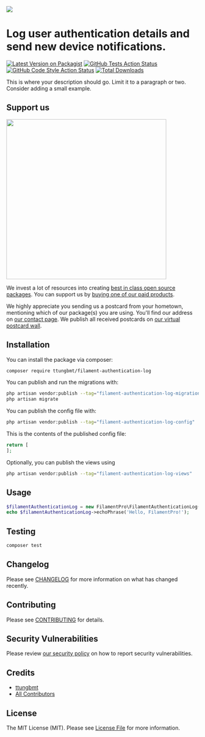 
[<img src="https://github-ads.s3.eu-central-1.amazonaws.com/support-ukraine.svg?t=1" />](https://supportukrainenow.org)

# Log user authentication details and send new device notifications.

[![Latest Version on Packagist](https://img.shields.io/packagist/v/ttungbmt/filament-authentication-log.svg?style=flat-square)](https://packagist.org/packages/ttungbmt/filament-authentication-log)
[![GitHub Tests Action Status](https://img.shields.io/github/workflow/status/ttungbmt/filament-authentication-log/run-tests?label=tests)](https://github.com/ttungbmt/filament-authentication-log/actions?query=workflow%3Arun-tests+branch%3Amain)
[![GitHub Code Style Action Status](https://img.shields.io/github/workflow/status/ttungbmt/filament-authentication-log/Check%20&%20fix%20styling?label=code%20style)](https://github.com/ttungbmt/filament-authentication-log/actions?query=workflow%3A"Check+%26+fix+styling"+branch%3Amain)
[![Total Downloads](https://img.shields.io/packagist/dt/ttungbmt/filament-authentication-log.svg?style=flat-square)](https://packagist.org/packages/ttungbmt/filament-authentication-log)

This is where your description should go. Limit it to a paragraph or two. Consider adding a small example.

## Support us

[<img src="https://github-ads.s3.eu-central-1.amazonaws.com/filament-authentication-log.jpg?t=1" width="419px" />](https://spatie.be/github-ad-click/filament-authentication-log)

We invest a lot of resources into creating [best in class open source packages](https://spatie.be/open-source). You can support us by [buying one of our paid products](https://spatie.be/open-source/support-us).

We highly appreciate you sending us a postcard from your hometown, mentioning which of our package(s) you are using. You'll find our address on [our contact page](https://spatie.be/about-us). We publish all received postcards on [our virtual postcard wall](https://spatie.be/open-source/postcards).

## Installation

You can install the package via composer:

```bash
composer require ttungbmt/filament-authentication-log
```

You can publish and run the migrations with:

```bash
php artisan vendor:publish --tag="filament-authentication-log-migrations"
php artisan migrate
```

You can publish the config file with:

```bash
php artisan vendor:publish --tag="filament-authentication-log-config"
```

This is the contents of the published config file:

```php
return [
];
```

Optionally, you can publish the views using

```bash
php artisan vendor:publish --tag="filament-authentication-log-views"
```

## Usage

```php
$filamentAuthenticationLog = new FilamentPro\FilamentAuthenticationLog();
echo $filamentAuthenticationLog->echoPhrase('Hello, FilamentPro!');
```

## Testing

```bash
composer test
```

## Changelog

Please see [CHANGELOG](CHANGELOG.md) for more information on what has changed recently.

## Contributing

Please see [CONTRIBUTING](https://github.com/spatie/.github/blob/main/CONTRIBUTING.md) for details.

## Security Vulnerabilities

Please review [our security policy](../../security/policy) on how to report security vulnerabilities.

## Credits

- [ttungbmt](https://github.com/ttungbmt)
- [All Contributors](../../contributors)

## License

The MIT License (MIT). Please see [License File](LICENSE.md) for more information.
